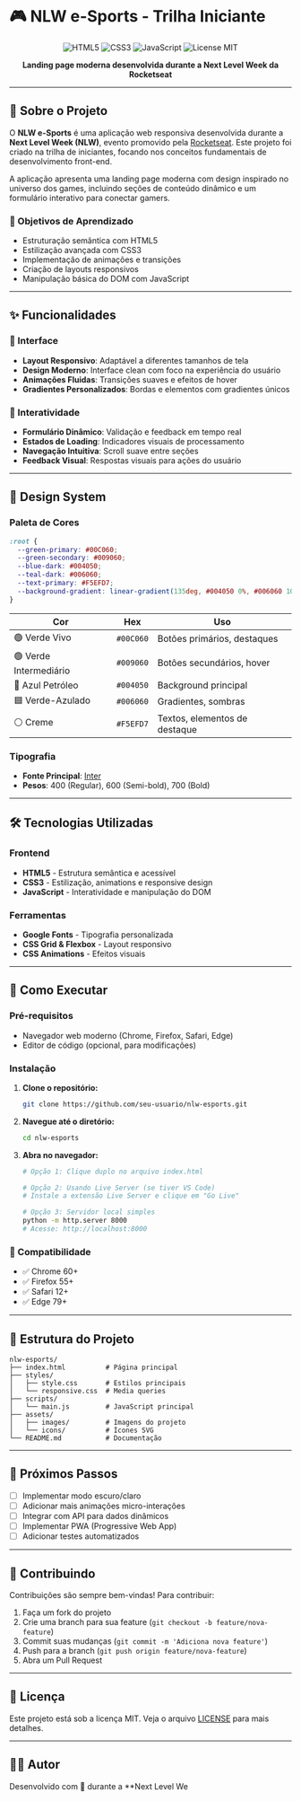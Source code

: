 # 🎮 NLW e-Sports - Trilha Iniciante

<div align="center">
  <img src="https://img.shields.io/badge/HTML5-E34F26?style=for-the-badge&logo=html5&logoColor=white" alt="HTML5">
  <img src="https://img.shields.io/badge/CSS3-1572B6?style=for-the-badge&logo=css3&logoColor=white" alt="CSS3">
  <img src="https://img.shields.io/badge/JavaScript-F7DF1E?style=for-the-badge&logo=javascript&logoColor=black" alt="JavaScript">
  <img src="https://img.shields.io/badge/License-MIT-green.svg?style=for-the-badge" alt="License MIT">
</div>

<p align="center">
  <strong>Landing page moderna desenvolvida durante a Next Level Week da Rocketseat</strong>
</p>

---

## 📖 Sobre o Projeto

O **NLW e-Sports** é uma aplicação web responsiva desenvolvida durante a **Next Level Week (NLW)**, evento promovido pela [Rocketseat](https://www.rocketseat.com.br/). Este projeto foi criado na trilha de iniciantes, focando nos conceitos fundamentais de desenvolvimento front-end.

A aplicação apresenta uma landing page moderna com design inspirado no universo dos games, incluindo seções de conteúdo dinâmico e um formulário interativo para conectar gamers.

### 🎯 Objetivos de Aprendizado

- Estruturação semântica com HTML5
- Estilização avançada com CSS3
- Implementação de animações e transições
- Criação de layouts responsivos
- Manipulação básica do DOM com JavaScript

---

## ✨ Funcionalidades

### 🎨 Interface
- **Layout Responsivo**: Adaptável a diferentes tamanhos de tela
- **Design Moderno**: Interface clean com foco na experiência do usuário
- **Animações Fluidas**: Transições suaves e efeitos de hover
- **Gradientes Personalizados**: Bordas e elementos com gradientes únicos

### 🔧 Interatividade
- **Formulário Dinâmico**: Validação e feedback em tempo real
- **Estados de Loading**: Indicadores visuais de processamento
- **Navegação Intuitiva**: Scroll suave entre seções
- **Feedback Visual**: Respostas visuais para ações do usuário

---

## 🎨 Design System

### Paleta de Cores

```css
:root {
  --green-primary: #00C060;
  --green-secondary: #009060;
  --blue-dark: #004050;
  --teal-dark: #006060;
  --text-primary: #F5EFD7;
  --background-gradient: linear-gradient(135deg, #004050 0%, #006060 100%);
}
```

| Cor | Hex | Uso |
|-----|-----|-----|
| 🟢 Verde Vivo | `#00C060` | Botões primários, destaques |
| 🟢 Verde Intermediário | `#009060` | Botões secundários, hover |
| 🔵 Azul Petróleo | `#004050` | Background principal |
| 🟦 Verde-Azulado | `#006060` | Gradientes, sombras |
| ⚪ Creme | `#F5EFD7` | Textos, elementos de destaque |

### Tipografia

- **Fonte Principal**: [Inter](https://fonts.google.com/specimen/Inter)
- **Pesos**: 400 (Regular), 600 (Semi-bold), 700 (Bold)

---

## 🛠️ Tecnologias Utilizadas

### Frontend
- **HTML5** - Estrutura semântica e acessível
- **CSS3** - Estilização, animations e responsive design
- **JavaScript** - Interatividade e manipulação do DOM

### Ferramentas
- **Google Fonts** - Tipografia personalizada
- **CSS Grid & Flexbox** - Layout responsivo
- **CSS Animations** - Efeitos visuais

---

## 🚀 Como Executar

### Pré-requisitos
- Navegador web moderno (Chrome, Firefox, Safari, Edge)
- Editor de código (opcional, para modificações)

### Instalação

1. **Clone o repositório:**
   ```bash
   git clone https://github.com/seu-usuario/nlw-esports.git
   ```

2. **Navegue até o diretório:**
   ```bash
   cd nlw-esports
   ```

3. **Abra no navegador:**
   ```bash
   # Opção 1: Clique duplo no arquivo index.html
   
   # Opção 2: Usando Live Server (se tiver VS Code)
   # Instale a extensão Live Server e clique em "Go Live"
   
   # Opção 3: Servidor local simples
   python -m http.server 8000
   # Acesse: http://localhost:8000
   ```

### 📱 Compatibilidade

- ✅ Chrome 60+
- ✅ Firefox 55+
- ✅ Safari 12+
- ✅ Edge 79+

---

## 📂 Estrutura do Projeto

```
nlw-esports/
├── index.html          # Página principal
├── styles/
│   ├── style.css       # Estilos principais
│   └── responsive.css  # Media queries
├── scripts/
│   └── main.js         # JavaScript principal
├── assets/
│   ├── images/         # Imagens do projeto
│   └── icons/          # Ícones SVG
└── README.md           # Documentação
```

---

## 🎯 Próximos Passos

- [ ] Implementar modo escuro/claro
- [ ] Adicionar mais animações micro-interações
- [ ] Integrar com API para dados dinâmicos
- [ ] Implementar PWA (Progressive Web App)
- [ ] Adicionar testes automatizados

---

## 🤝 Contribuindo

Contribuições são sempre bem-vindas! Para contribuir:

1. Faça um fork do projeto
2. Crie uma branch para sua feature (`git checkout -b feature/nova-feature`)
3. Commit suas mudanças (`git commit -m 'Adiciona nova feature'`)
4. Push para a branch (`git push origin feature/nova-feature`)
5. Abra um Pull Request

---

## 📄 Licença

Este projeto está sob a licença MIT. Veja o arquivo [LICENSE](LICENSE) para mais detalhes.

---

## 👨‍💻 Autor

Desenvolvido com 💜 durante a **Next Level We